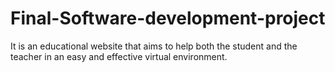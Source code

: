# Final-Software-development-project
It is an educational website that aims to help both the student and the teacher in an easy and effective virtual environment.
